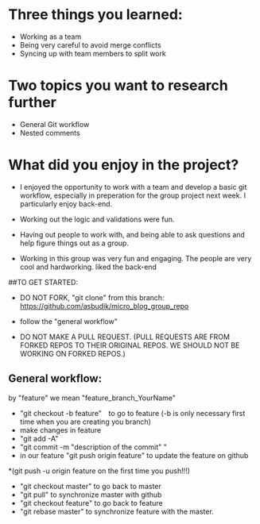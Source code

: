 # Three things you learned:
  * Working as a team
  * Being very careful to avoid merge conflicts
  * Syncing up with team members to split work
  
# Two topics you want to research further
  * General Git workflow
  * Nested comments
  
# What did you enjoy in the project?
  * I enjoyed the opportunity to work with a team and develop a basic git workflow,
  especially in preperation for the group project next week. I particularly enjoy back-end.
  
 * Working out the logic and validations were fun.
 
 * Having out people to work with, and being able to ask questions and help figure things out as a group.
 
 * Working in this group was very fun and engaging. The people are very cool and hardworking.
liked the back-end


##TO GET STARTED:
* DO NOT FORK, "git clone" from this branch: https://github.com/asbudik/micro_blog_group_repo
* follow the "general workflow"

*  DO NOT MAKE A PULL REQUEST. (PULL REQUESTS ARE FROM FORKED REPOS TO THEIR ORIGINAL REPOS. WE SHOULD NOT BE WORKING ON FORKED REPOS.)

## General workflow:
by "feature" we mean "feature_branch_YourName"

* "git checkout -b feature"  to go to feature (-b is only necessary first time when you are creating you branch)
*  make changes in feature
*  "git add -A"
*  "git commit -m "description of the commit" "
*  in our feature "git push origin feature" to update the feature on github

*(git push -u origin feature on the first time you push!!!)

*  "git checkout master" to go back to master
*  "git pull" to synchronize master with github
*  "git checkout feature" to go back to feature
*  "git rebase master" to synchronize feature with the master.
